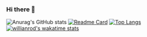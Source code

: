 ### Hi there 👋
![Anurag's GitHub stats](https://github-readme-stats.vercel.app/api?username=Virussandy&show_icons=true&theme=moltack)
[![Readme Card](https://github-readme-stats.vercel.app/api/pin/?username=Virussandy&repo=Virussandy)](https://github.com/Virussandy/Virussandy)
[![Top Langs](https://github-readme-stats.vercel.app/api/top-langs/?username=Virussandy&langs_count=10&layout=compact)](https://github.com/Virussandy/Virussandy)
[![willianrod's wakatime stats](https://github-readme-stats.vercel.app/api/wakatime?username=VirusWaka)](https://github.com/Virussandy/Virussandy)
